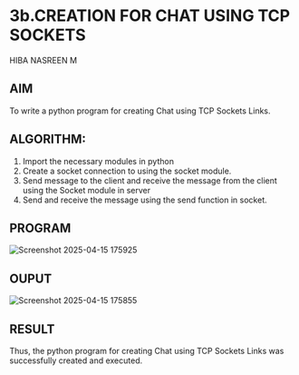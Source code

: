 # 3b.CREATION FOR CHAT USING TCP SOCKETS
HIBA NASREEN M
## AIM
To write a python program for creating Chat using TCP Sockets Links.
## ALGORITHM:
1. Import the necessary modules in python
2. Create a socket connection to using the socket module.
3. Send message to the client and receive the message from the client using the Socket module in
 server
4. Send and receive the message using the send function in socket.
## PROGRAM
![Screenshot 2025-04-15 175925](https://github.com/user-attachments/assets/d7c40137-d90f-4b4e-be2e-ad280084bb95)

## OUPUT

![Screenshot 2025-04-15 175855](https://github.com/user-attachments/assets/1b8a1cc1-2753-4d91-97d9-3d7bab67cac3)

## RESULT
Thus, the python program for creating Chat using TCP Sockets Links was successfully 
created and executed.
